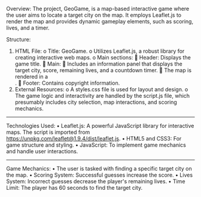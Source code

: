 Overview:
The project, GeoGame, is a map-based interactive game where the user aims to locate a target city on the map. It employs Leaflet.js to render the map and provides dynamic gameplay elements, such as scoring, lives, and a timer.

Structure:
1.	HTML File:
o	Title: GeoGame.
o	Utilizes Leaflet.js, a robust library for creating interactive web maps.
o	Main sections:
	Header: Displays the game title.
	Main:
	Includes an information panel that displays the target city, score, remaining lives, and a countdown timer.
	The map is rendered in a <div id="map">.
	Footer: Contains copyright information.
2.	External Resources:
o	A styles.css file is used for layout and design.
o	The game logic and interactivity are handled by the script.js file, which presumably includes city selection, map interactions, and scoring mechanics.
________________________________________
Technologies Used:
•	Leaflet.js: A powerful JavaScript library for interactive maps. The script is imported from https://unpkg.com/leaflet@1.9.4/dist/leaflet.js.
•	HTML5 and CSS3: For game structure and styling.
•	JavaScript: To implement game mechanics and handle user interactions.
________________________________________
Game Mechanics:
•	The user is tasked with finding a specific target city on the map.
•	Scoring System: Successful guesses increase the score.
•	Lives System: Incorrect guesses decrease the player's remaining lives.
•	Time Limit: The player has 60 seconds to find the target city.


